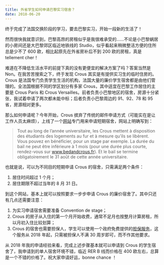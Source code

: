 ```yaml
---
title: 外省学生如何申请巴黎实习宿舍？
date: 2018-06-20
---
```


终于完成了法国交换阶段的学习，要去巴黎实习，开始一段新的生活了！

然而很快我就意识到，巴黎高昂的房租似乎是我很难承受的……不论是小巴黎蜗居的小房间还是大巴黎郊区临近地铁线的 Studio，似乎看起来稍微整洁方便的住所总是少不了 600 欧，相比起原先在外省房补后不到 200 欧的房租，真是 tellement cher！

难道在不降低生活水平的前提下真的没有更便宜的解决方案了吗？答案当然是 Non。在我苦苦搜索之下，终于发现 Crous 其实是有提供实习生的临时住房的。Crous 是法国专门负责学生生活的机构，法国大量的廉价学生宿舍都是由他们管理的。全法国根据不同的学区划分有多家 Crous，其中适宜在巴黎工作居住的主要是 Crous Paris 和 Crous Versailles。前者负责小巴黎地区的宿舍，房源十分紧张，我试着申请了两次都未能中标；后者负责小巴黎周边的 91、92、78 和 95 省，房源相对更多。

那么如何申请呢？今年开始，Crous 摈弃了传统的邮件申请方式（可能实在是让工作人员太麻烦），上线了一个[网站](https://trouverunlogement.lescrous.fr/)专门用来申请短期宿舍，网站上明确写到：

> Tout au long de l’année universitaire, les Crous mettent à disposition des étudiants des logements au fur et à mesure qu’ils se libèrent. Vous pouvez en bénéficier, pour un stage par exemple. La durée du bail ne peut être inférieure à 1 mois (pour une durée plus courte, rendez-vous sur www.bedandcrous.fr). Et le bail se termine obligatoirement le 31 août de cette année universitaire. 

也就是说，可以为不同目的短期申请 Crous 的宿舍，只需满足两个条件：

1. 居住时间超过 1 个月；
2. 居住期限不超过当年的 8 月 31 日。

到这个网站，基本上就可以按照要求一步步申请 Crous 的廉价宿舍了。其中只还有几点还需要注意：

1. 为实习申请宿舍需要准备 Convention de stage；
2. Crous 的房子从入住的第一个月开始收费，通常不足月也按整月计算房租，所以月初入住比较划算；
3. Crous 的宿舍也需要担保人，学生可以使用一个政府免费提供的[担保服务](https://www.visale.fr/)，这个服务从 2018 年起，只需被担保人不满 30 周岁即可，而不作其他要求。

从 2018 年我的申请经验来看，完成上述步骤基本就可以申请到 Crous 的学生宿舍了，我申请到的单人宿舍环境不错，临近 RER B 线而价格在 400 欧左右，总算是一个不错的价格了。祝大家申请好运，bonne chance ！
